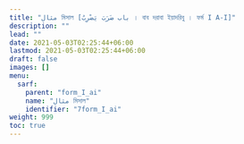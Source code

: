```yaml
---
title: "مثال মিসাল [باب ضَرَبَ يَضْرِبُ । বাব দরাবা ইয়াদরিবু । ফর্ম I A-I]"
description: ""
lead: ""
date: 2021-05-03T02:25:44+06:00
lastmod: 2021-05-03T02:25:44+06:00
draft: false
images: []
menu: 
  sarf:
    parent: "form_I_ai"
    name: "مثال মিসাল"
    identifier: "7form_I_ai"
weight: 999
toc: true
---
```



